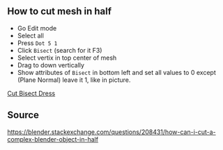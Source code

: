 ## How to cut mesh in half

* Go Edit mode
* Select all
* Press `Dot 5 1`
* Click `Bisect` (search for it F3)
* Select vertix in top center of mesh
* Drag to down vertically
* Show attributes of `Bisect` in bottom left and set all values to 0 except (Plane Normal) leave it 1, like in picture.

[Cut Bisect Dress](images\Cut_Bisect_Dress.gif)

## Source

https://blender.stackexchange.com/questions/208431/how-can-i-cut-a-complex-blender-object-in-half